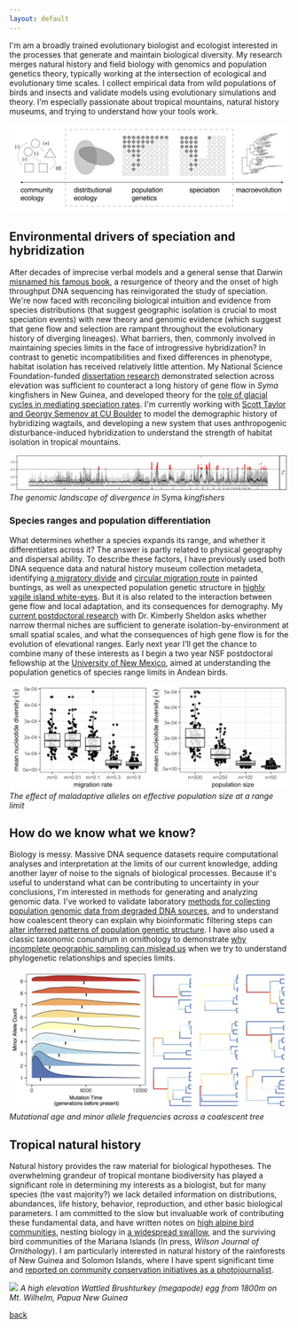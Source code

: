 ```yaml
---
layout: default
---
```


I'm am a broadly trained evolutionary biologist and ecologist interested in the processes that generate and maintain biological diversity. My research merges natural history and field biology with genomics and population genetics theory, typically working at the intersection of ecological and evolutionary time scales. I collect empirical data from wild populations of birds and insects and validate models using evolutionary simulations and theory. I'm especially passionate about tropical mountains, natural history museums, and trying to understand how your tools work.  

![Areas of research focus.](/images/research_statement.png)

## Environmental drivers of speciation and hybridization  

After decades of imprecise verbal models and a general sense that Darwin [misnamed his famous book](https://doi.org/10.1098/rstb.2008.0081),
a resurgence of theory and the onset of high throughput DNA sequencing has reinvigorated the study of speciation. We're now faced with reconciling
biological intuition and evidence from species distributions (that suggest geographic isolation is crucial to most speciation events) with new theory
and genomic evidence (which suggest that gene flow and selection are rampant throughout the evolutionary history of diverging lineages). What barriers, then, commonly involved in maintaining species limits in the face of introgressive hybridization? In contrast to genetic incompatibilities and fixed differences in phenotype, habitat isolation has received relatively little attention. My National Science Foundation-funded [dissertation research](https://doi.org/10.1101/589044) demonstrated selection across elevation was sufficient to counteract a long history of gene flow in *Syma* kingfishers in New Guinea, and developed theory for the [role of glacial cycles in mediating speciation rates](https://doi.org/10.1101/758664). I'm currently working with [Scott Taylor and Georgy Semenov at CU Boulder](https://www.colorado.edu/lab/taylor/) to model the demographic history of hybridizing wagtails, and developing a new system that uses anthropogenic disturbance-induced hybridization to understand the strength of habitat isolation in tropical mountains.   

![](/images/manhattan_new.png)
*The genomic landscape of divergence in* Syma *kingfishers*

### Species ranges and population differentiation  

What determines whether a species expands its range, and whether it differentiates across it? The answer is partly related to physical geography and dispersal ability. To describe these factors, I have previously used both DNA sequence data and natural history museum collection metadeta, identifying [a migratory divide](https://doi.org/10.1086/695439) and [circular migration route](https://doi.org/10.7717/peerj.1871) in painted buntings, as well as unexpected population genetic structure in [highly vagile island white-eyes](https://doi.org/10.1016/j.ympev.2015.08.018). But it is also related to the interaction between gene flow and local adaptation, and its consequences for demography. My [current postdoctoral research](https://doi.org/10.1101/783233) with Dr. Kimberly Sheldon asks whether narrow thermal niches are sufficient to generate isolation-by-environment at small spatial scales, and what the consequences of high gene flow is for the evolution of elevational ranges. Early next year I’ll get the chance to combine many of these interests as I begin a two year NSF postdoctoral fellowship at the [University of New Mexico](https://www.unmornithology.org/), aimed at understanding the population genetics of species range limits in Andean birds.  

![](/images/range_limits.png)
*The effect of maladaptive alleles on effective population size at a range limit*  

## How do we know what we know?  

Biology is messy. Massive DNA sequence datasets require computational analyses and interpretation at the limits of our current knowledge, adding another layer of noise to the signals of biological processes. Because it's useful to understand what can be contributing to uncertainty in your conclusions, I'm interested in methods for generating and analyzing genomic data. I've worked to validate laboratory [methods for collecting population genomic data from degraded DNA sources](https://doi.org/10.1002/ece3.3065),
and to understand how coalescent theory can explain why bioinformatic filtering steps can [alter inferred patterns of population genetic structure](https://doi.org/10.1111/1755-0998.12995). I have also used a classic taxonomic conundrum in ornithology to demonstrate [why incomplete geographic sampling can mislead us](https://doi.org/10.1093/sysbio/syz027) when we try to understand phylogenetic relationships and species limits.

![](/images/sfs_ridge.png)
*Mutational age and minor allele frequencies across a coalescent tree*

## Tropical natural history  

Natural history provides the raw material for biological hypotheses. The overwhelming grandeur of tropical montane biodiversity has played a significant role in determining my interests as a biologist, but for many species (the vast majority?) we lack detailed information on distributions, abundances, life history, behavior, reproduction, and other basic biological parameters. I am committed to the slow but invaluable work of contributing these fundamental data, and have written notes on [high alpine bird communities](https://www.researchgate.net/publication/309534829_Notes_on_birds_and_logistics_from_the_south_side_of_Mount_Giluwe_SHP), nesting biology in [a widespread swallow](http://journals.sfu.ca/ornneo/index.php/ornneo/article/view/402), and the surviving bird communities of the Mariana Islands (In press, *Wilson Journal of Ornithology*). I am particularly interested in natural history of the rainforests of New Guinea and Solomon Islands, where I have spent significant time and
[reported on community conservation initiatives as a photojournalist](https://www.biographic.com/posts/sto/where-the-rainforest-meets-the-road).  

![](/images/brushturkey.jpg)
*A high elevation Wattled Brushturkey (megapode) egg from 1800m on Mt. Wilhelm, Papua New Guinea*

[back](./)
